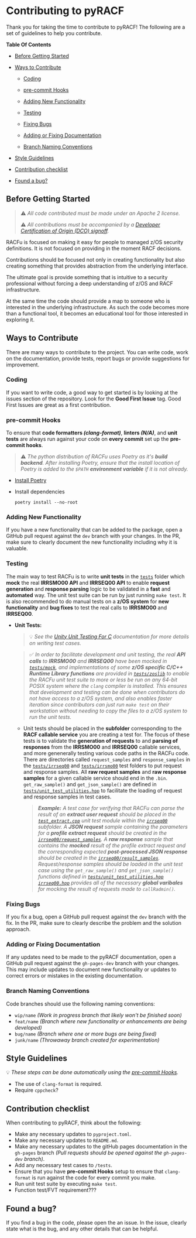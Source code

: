 # Contributing to pyRACF

Thank you for taking the time to contribute to pyRACF!
The following are a set of guidelines to help you contribute.

**Table Of Contents**

* [Before Getting Started](#before-getting-started)

* [Ways to Contribute](#ways-to-contribute)

  * [Coding](#coding)

  * [pre-commit Hooks](#pre-commit-hooks)

  * [Adding New Functionality](#adding-new-functionality)

  * [Testing](#testing)

  * [Fixing Bugs](#fixing-bugs)

  * [Adding or Fixing Documentation](#adding-or-fixing-documentation)

  * [Branch Naming Conventions](#branch-naming-conventions)

* [Style Guidelines](#style-guidelines)

* [Contribution checklist](#contribution-checklist)

* [Found a bug?](#found-a-bug)

## Before Getting Started

> :warning: _All code contributed must be made under an Apache 2 license._
>
> :warning: _All contributions must be accompanied by a [Developer Certification of Origin (DCO) signoff](https://github.com/openmainframeproject/tsc/blob/master/process/contribution_guidelines.md#developer-certificate-of-origin)._

RACFu is focused on making it easy for people to managed z/OS security definitions. It is not focused on providing in the moment RACF decisions.

Contributions should be focused not only in creating functionality but also creating something that provides abstraction from the underlying interface.

The ultimate goal is provide something that is intuitive to a security professional without forcing a deep understanding of z/OS and RACF infrastructure.

At the same time the code should provide a map to someone who is interested in the underlying infrastructure. As such the code becomes more than a functional tool, it becomes an educational tool for those interested in exploring it.

## Ways to Contribute

There are many ways to contribute to the project. You can write code, work on the documentation, provide tests, report bugs or provide suggestions for improvement.

### Coding

If you want to write code, a good way to get started is by looking at the issues section of the repository. Look for the **Good First Issue** tag. Good First Issues are great as a first contribution.

### pre-commit Hooks
To ensure that **code formatters _(clang-format)_**, **linters _(N/A)_**, and **unit tests** are always run against your code on **every commit** set up the **pre-commit hooks**.

> :warning: _The python distribution of RACFu uses Poetry as it's **build backend**. After installing Poetry, ensure that the install location of Poetry is added to the `$PATH` **environment variable** if it is not already._
* [Install Poetry](https://python-poetry.org/docs/#installation)

* Install dependencies
  ```shell
  poetry install --no-root
  ```

### Adding New Functionality

If you have a new functionality that can be added to the package, open a GitHub pull request against the `dev` branch with your changes. In the PR, make sure to clearly document the new functionality including why it is valuable.

### Testing

The main way to test RACFu is to write **unit tests** in the [`tests`](tests) folder which **mock** the real **IRRSMO00 API** and **IRRSEQ00 API** to enable **request generation** and **response parsing** logic to be validated in a **fast** and **automated** way. The unit test suite can be run by just running `make test`. It is also recommended to do manual tests on a **z/OS system** for **new functionality** and **bug fixes** to test the real calls to **IRRSMO00** and **IRRSEQ00**.

* **Unit Tests:**

  > :bulb: _See the [Unity Unit Testing For C](https://www.throwtheswitch.org/unity) documentation for more details on writing test cases._

  > :white_check_mark: _In order to facilitate development and unit testing, the real **API calls** to **IRRSMO00** and **IRRSEQ00** have been mocked in [`tests/mock`](tests/mock), and implementations of some **z/OS specific C/C++ Runtime Library functions** are provided in [`tests/zoslib`](tests/zoslib) to enable the RACFu unit test suite to more or less be run on any 64-bit POSIX system where the `clang` compiler is installed. This ensures that development and testing can be done when contributors do not have access to a z/OS system, and also enables faster iteration since contributors can just run `make test` on their workstation without needing to copy the files to a z/OS system to run the unit tests._

  * Unit tests should be placed in the **subfolder** corresponding to the **RACF callable service** you are creating a test for. The focus of these tests is to validate the **generation of requests** to and **parsing of responses** from the **IRRSMO00** and **IRRSEQ00** callable services, and more genenerally testing various code paths in the RACFu code. There are directories called `request_samples` and `response_samples` in the [`tests/irrseq00`](tests/irrseq00) and [`tests/irrsmo00`](tests/irrseq00) test folders to put request and response samples. All **raw request samples** and **raw response samples** for a given callable service should end in the `.bin`. `get_raw_sample()` and `get_json_sample()` are defined in [`tests/unit_test_utilities.hpp`](tests/unit_test_utilities.hpp) to facilitate the loading of request and response samples in test cases.

    > _**Example:** A test case for verifying that RACFu can parse the result of an **extract user request** should be placed in the [`test_extract.cpp`](tests/irrseq00/test_extract.cpp) unit test module within the [`irrseq00`](tests/irrseq00) subfolder. A **JSON request** sample containing the parameters for a **profile extract request** should be created in the [`irrseq00/request_samples`](tests/irrseq00/request_samples). A **raw response** sample that contains the **mocked** result of the profile extract request and the corresponding expected **post-processed JSON response** should be created in the [`irrseq00/result_samples`](tests/irrseq00/result_samples). Request/response samples should be loaded in the unit test case using the `get_raw_sample()` and `get_json_sample()` functions defined in [`tests/unit_test_utilities.hpp`](tests/unit_test_utilities.hpp) [`irrseq00.hpp`](tests/mock/irrseq00.hpp) provides all of the necessary **global varibales** for mocking the result of requests made to `callRadmin()`._

### Fixing Bugs

If you fix a bug, open a GitHub pull request against the `dev` branch with the fix. In the PR, make sure to clearly describe the problem and the solution approach.

### Adding or Fixing Documentation

If any updates need to be made to the pyRACF documentation, open a GitHub pull request against the `gh-pages-dev` branch with your changes. This may include updates to document new functionality or updates to correct errors or mistakes in the existing documentation.

### Branch Naming Conventions

Code branches should use the following naming conventions:

* `wip/name` *(Work in progress branch that likely won't be finished soon)*
* `feat/name` *(Branch where new functionality or enhancements are being developed)*
* `bug/name` *(Branch where one or more bugs are being fixed)*
* `junk/name` *(Throwaway branch created for experimentation)*

## Style Guidelines

:bulb: _These steps can be done automatically using the [pre-commit Hooks](#pre-commit-hooks)._

* The use of `clang-format` is required.
* Require `cppcheck`?

## Contribution checklist

When contributing to pyRACF, think about the following:

* Make any necessary updates to `pyproject.toml`.
* Make any necessary updates to `README.md`.
* Make any necessary updates to the gitHub pages documentation in the `gh-pages` branch _(Pull requests should be opened against the `gh-pages-dev` branch)_.
* Add any necessary test cases to `/tests`.
* Ensure that you have __pre-commit Hooks__ setup to ensure that `clang-format` is run against the code for every commit you make.
* Run unit test suite by executing `make test`.
* Function test/FVT requirement???

## Found a bug?

If you find a bug in the code, please open the an issue.
In the issue, clearly state what is the bug, and  any other details that can be helpful.
